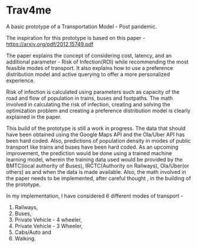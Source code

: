# Trav4me
A basic prototype of a Transportation Model - Post pandemic. 

The inspiration for this prototype is based on this paper - https://arxiv.org/pdf/2012.15749.pdf

The paper explains the concept of considering cost, latency, and an additional parameter - Risk of Infection(ROI) while recommending the most feasible modes of transport. It also explains how to use a preference distribution model and active querying to offer a more personalized experience.   

Risk of infection is calculated using parameters such as capacity of the road and flow of population in trains, buses and footpaths. The math involved in calculating the risk of infection, creating and solving the optimization problem and creating a preference distribution model is clearly explained in the paper.  

This build of the prototype is still a work in progress. The data that should have been obtained using the Google Maps API and the Ola/Uber API has been hard coded.
Also, predictions of population density in modes of public transport like trains and buses have been hard coded. As an upcoming improvement, the prediction would be done using a trained machine learning model, wherein the training data used would be provided by the BMTC(local authority of Buses), IRCTC(Authority on Railways), Ola/Uber(or others) as and when the data is made available. Also, the math involved in the paper needs to be implemented, after careful thought , in the building of the prototype.   

In my implementation, I have considered 6 different modes of transport - 
1. Railways,
2. Buses,
3. Private Vehicle - 4 wheeler,
4. Private Vehicle - 3 Wheeler,
5. Cabs/Auto and
6. Walking. 
